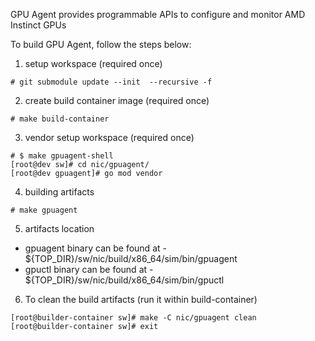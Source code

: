 GPU Agent provides programmable APIs to configure and monitor AMD Instinct GPUs

To build GPU Agent, follow the steps below:

1. setup workspace (required once)

```
# git submodule update --init  --recursive -f
```

2. create build container image (required once)

```
# make build-container
```

3. vendor setup workspace (required once)

```
# $ make gpuagent-shell
[root@dev sw]# cd nic/gpuagent/
[root@dev gpuagent]# go mod vendor

```

4. building artifacts
```
# make gpuagent
```

5. artifacts location
  - gpuagent binary can be found at - ${TOP_DIR}/sw/nic/build/x86_64/sim/bin/gpuagent
  - gpuctl binary can be found at - ${TOP_DIR}/sw/nic/build/x86_64/sim/bin/gpuctl

6. To clean the build artifacts (run it within build-container)

```
[root@builder-container sw]# make -C nic/gpuagent clean
[root@builder-container sw]# exit
```

